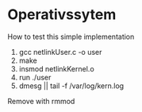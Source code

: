 # Operativssytem
How to test this simple implementation

1. gcc netlinkUser.c -o user
2. make 
3. insmod netlinkKernel.o
4. run ./user
5. dmesg || tail -f /var/log/kern.log

Remove with rmmod 
